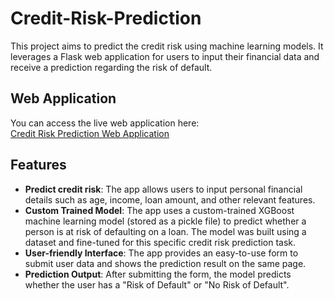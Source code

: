 # Credit-Risk-Prediction

This project aims to predict the credit risk using machine learning models. It leverages a Flask web application for users to input their financial data and receive a prediction regarding the risk of default.

## Web Application

You can access the live web application here:  
[Credit Risk Prediction Web Application](https://credit-risk-prediction-r57n.onrender.com)

## Features

- **Predict credit risk**: The app allows users to input personal financial details such as age, income, loan amount, and other relevant features.
- **Custom Trained Model**: The app uses a custom-trained XGBoost machine learning model (stored as a pickle file) to predict whether a person is at risk of defaulting on a loan. The model was built using a dataset and fine-tuned for this specific credit risk prediction task.
- **User-friendly Interface**: The app provides an easy-to-use form to submit user data and shows the prediction result on the same page.
- **Prediction Output**: After submitting the form, the model predicts whether the user has a "Risk of Default" or "No Risk of Default".
